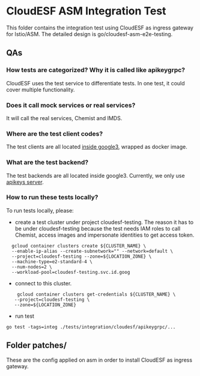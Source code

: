 # CloudESF ASM Integration Test

This folder contains the integration test using CloudESF as ingress gateway for Istio/ASM. The detailed design is go/cloudesf-asm-e2e-testing.

## QAs

### How tests are categorized? Why it is called like apikeygrpc?

CloudESF uses the test service to differentiate tests. In one test, it could cover multiple functionality.

### Does it call mock services or real services?

It will call the real services, Chemist and IMDS.

### Where are the test client codes?

The test clients are all located [inside google3](http://google3/apiserving/cloudesf/tests/e2e/cep/clients/?rcl=392681369), wrapped as docker image.

### What are the test backend?

The test backends are all located inside google3. Currently, we only use [apikeys server](http://google3/apiserving/cloudesf/tests/e2e/endpoints/apikey_grpc/server/BUILD?l=92&rcl=392336933).

### How to run these tests locally?

To run tests locally, please:
- create a test cluster under project cloudesf-testing. The reason it has to be under cloudesf-testing because
  the test needs IAM roles to call Chemist, access images and impersonate identities to get access token.

```shell
  gcloud container clusters create ${CLUSTER_NAME} \
  --enable-ip-alias --create-subnetwork="" --network=default \
  --project=cloudesf-testing --zone=${LOCATION_ZONE} \
  --machine-type=e2-standard-4 \
  --num-nodes=2 \
  --workload-pool=cloudesf-testing.svc.id.goog
  ```

- connect to this cluster.

```shell
    gcloud container clusters get-credentials ${CLUSTER_NAME} \
   --project=cloudesf-testing \
   --zone=${LOCATION_ZONE}
```

- run test

```shell
go test -tags=integ ./tests/integration/cloudesf/apikeygrpc/...
```

## Folder patches/

These are the config applied on asm in order to install CloudESF as ingress gateway.
